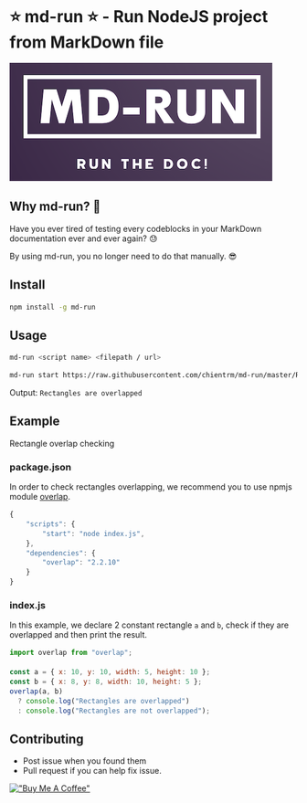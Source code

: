 # :star: md-run :star: - Run NodeJS project from MarkDown file

![logo](logo.png)

## Why md-run? :thinking:

Have you ever tired of testing every codeblocks in your MarkDown documentation ever and ever again? :sweat:

By using md-run, you no longer need to do that manually. :sunglasses:

## Install

```bash
npm install -g md-run
```

## Usage

```bash
md-run <script name> <filepath / url>
```

```bash
md-run start https://raw.githubusercontent.com/chientrm/md-run/master/README.md
```

Output: `Rectangles are overlapped`

## Example

Rectangle overlap checking

### package.json

In order to check rectangles overlapping, we recommend you to use npmjs module [overlap](https://www.npmjs.com/package/overlap).

```js
{
    "scripts": {
        "start": "node index.js",
    },
    "dependencies": {
        "overlap": "2.2.10"
    }
}
```

### index.js

In this example, we declare 2 constant rectangle `a` and `b`, check if they are overlapped and then print the result.

```js
import overlap from "overlap";

const a = { x: 10, y: 10, width: 5, height: 10 };
const b = { x: 8, y: 8, width: 10, height: 5 };
overlap(a, b)
  ? console.log("Rectangles are overlapped")
  : console.log("Rectangles are not overlapped");
```

## Contributing

- Post issue when you found them
- Pull request if you can help fix issue.

[!["Buy Me A Coffee"](https://www.buymeacoffee.com/assets/img/custom_images/orange_img.png)](https://www.buymeacoffee.com/chientrm)
